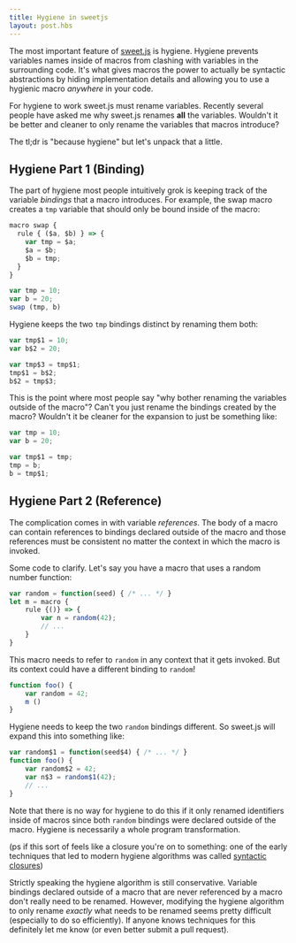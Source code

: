 ```yaml
---
title: Hygiene in sweetjs
layout: post.hbs
---
```


The most important feature of [sweet.js](http://sweetjs.org) is hygiene. Hygiene prevents variables names inside of macros from clashing with variables in the surrounding code. It's what gives macros the power to actually be syntactic abstractions by hiding implementation details and allowing you to use a hygienic macro *anywhere* in your code.

For hygiene to work sweet.js must rename variables. Recently several people have asked me why sweet.js renames **all** the variables. Wouldn't it be better and cleaner to only rename the variables that macros introduce?

The tl;dr is "because hygiene" but let's unpack that a little.

## Hygiene Part 1 (Binding) ##

The part of hygiene most people intuitively grok is keeping track of the variable *bindings* that a macro introduces. For example, the swap macro creates a `tmp` variable that should only be bound inside of the macro:

```javascript
macro swap {
  rule { ($a, $b) } => {
    var tmp = $a;
    $a = $b;
    $b = tmp;
  }
}

var tmp = 10;
var b = 20;
swap (tmp, b)
```

Hygiene keeps the two `tmp` bindings distinct by renaming them both:

```js
var tmp$1 = 10;
var b$2 = 20;

var tmp$3 = tmp$1;
tmp$1 = b$2;
b$2 = tmp$3;
```

This is the point where most people say "why bother renaming the variables outside of the macro"? Can't you just rename the bindings created by the macro? Wouldn't it be cleaner for the expansion to just be something like:

```js
var tmp = 10;
var b = 20;

var tmp$1 = tmp;
tmp = b;
b = tmp$1;
```

## Hygiene Part 2 (Reference) ##

The complication comes in with variable *references*. The body of a macro can contain references to bindings declared outside of the macro and those references must be consistent no matter the context in which the macro is invoked.

Some code to clarify. Let's say you have a macro that uses a random number function:

```js
var random = function(seed) { /* ... */ }
let m = macro {
    rule {()} => {
        var n = random(42);
        // ...
    }
}
```

This macro needs to refer to `random` in any context that it gets invoked. But its context could have a different binding to `random`!

```js
function foo() {
    var random = 42;
    m ()
}
```

Hygiene needs to keep the two `random` bindings different. So sweet.js will expand this into something like:

```js
var random$1 = function(seed$4) { /* ... */ }
function foo() {
    var random$2 = 42;
    var n$3 = random$1(42);
    // ...
}
```

Note that there is no way for hygiene to do this if it only renamed identifiers inside of macros since both `random` bindings were declared outside of the macro. Hygiene is necessarily a whole program transformation.

(ps if this sort of feels like a closure you're on to something: one of the early techniques that led to modern hygiene algorithms was called [syntactic closures](ftp://publications.ai.mit.edu/ai-publications/pdf/AIM-1049.pdf))

Strictly speaking the hygiene algorithm is still conservative. Variable bindings declared outside of a macro that are never referenced by a macro don't really need to be renamed. However, modifying the hygiene algorithm to only rename *exactly* what needs to be renamed seems pretty difficult (especially to do so efficiently). If anyone knows techniques for this definitely let me know (or even better submit a pull request).
